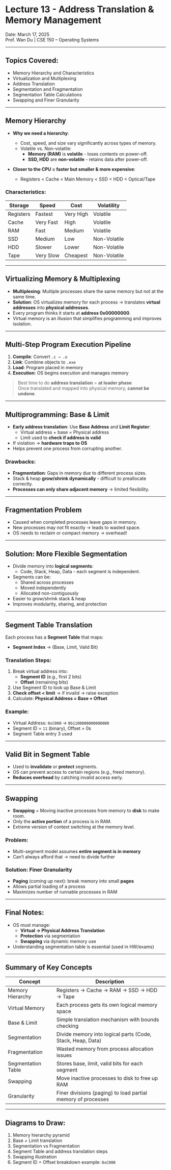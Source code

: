 # Lecture 13 - Address Translation & Memory Management  
Date: March 17, 2025  
Prof. Wan Du | CSE 150 – Operating Systems

---

## Topics Covered:
- Memory Hierarchy and Characteristics
- Virtualization and Multiplexing
- Address Translation
- Segmentation and Fragmentation
- Segmentation Table Calculations
- Swapping and Finer Granularity

---

## Memory Hierarchy

- **Why we need a hierarchy**:
  - Cost, speed, and size vary significantly across types of memory.
  - Volatile vs. Non-volatile:
    - **Memory (RAM)** is **volatile** - loses contents on power-off.
    - **SSD, HDD** are **non-volatile** - retains data after power-off.

- **Closer to the CPU = faster but smaller & more expensive**:
  - Registers < Cache < Main Memory < SSD < HDD < Optical/Tape

### Characteristics:

| Storage | Speed | Cost | Volatility |
|---------|-------|------|------------|
| Registers | Fastest | Very High | Volatile |
| Cache | Very Fast | High | Volatile |
| RAM | Fast | Medium | Volatile |
| SSD | Medium | Low | Non-Volatile |
| HDD | Slower | Lower | Non-Volatile |
| Tape | Very Slow | Cheapest | Non-Volatile |

---

## Virtualizing Memory & Multiplexing

- **Multiplexing**: Multiple processes share the same memory but not at the same time.
- **Solution**: OS virtualizes memory for each process -> translates **virtual addresses** into **physical addresses**.
- Every program thinks it starts at **address 0x00000000**.
- Virtual memory is an illusion that simplifies programming and improves isolation.

---

## Multi-Step Program Execution Pipeline

1. **Compile**: Convert `.c → .o`
2. **Link**: Combine objects to `.exe`
3. **Load**: Program placed in memory
4. **Execution**: OS begins execution and manages memory

> Best time to do **address translation** = **at loader phase**  
> Once translated and mapped into physical memory, **cannot be undone**.

---

## Multiprogramming: Base & Limit

- **Early address translation**: Use **Base Address** and **Limit Register**:
  - Virtual address + base = Physical address
  - Limit used to **check if address is valid**
- If violation -> **hardware traps to OS**
- Helps prevent one process from corrupting another.

### Drawbacks:
- **Fragmentation**: Gaps in memory due to different process sizes.
- Stack & heap **grow/shrink dynamically** - difficult to preallocate correctly.
- **Processes can only share adjacent memory** -> limited flexibility.

---

## Fragmentation Problem

- Caused when completed processes leave gaps in memory.
- New processes may not fit exactly -> leads to wasted space.
- OS needs to reclaim or compact memory -> overhead!

---

## Solution: More Flexible Segmentation

- Divide memory into **logical segments**:
  - Code, Stack, Heap, Data - each segment is independent.
- Segments can be:
  - Shared across processes
  - Moved independently
  - Allocated non-contiguously
- Easier to grow/shrink stack & heap
- Improves modularity, sharing, and protection

---

## Segment Table Translation

Each process has a **Segment Table** that maps:
- **Segment Index** -> (Base, Limit, Valid Bit)

### Translation Steps:
1. Break virtual address into:
   - **Segment ID** (e.g., first 2 bits)
   - **Offset** (remaining bits)
2. Use Segment ID to look up Base & Limit
3. **Check offset < limit** -> if invalid -> raise exception
4. Calculate: **Physical Address = Base + Offset**

### Example:
- Virtual Address: `0xC000` -> `0b1100000000000000`
- Segment ID = `11` (binary), Offset = 0s
- Segment Table entry 3 used

---

## Valid Bit in Segment Table

- Used to **invalidate** or **protect** segments.
- OS can prevent access to certain regions (e.g., freed memory).
- **Reduces overhead** by catching invalid access early.

---

## Swapping

- **Swapping** = Moving inactive processes from memory to **disk** to make room.
- Only the **active portion** of a process is in RAM.
- Extreme version of context switching at the memory level.

### Problem:
- Multi-segment model assumes **entire segment is in memory**
- Can’t always afford that -> need to divide further

### Solution: **Finer Granularity**
- **Paging** (coming up next): break memory into small **pages**
- Allows partial loading of a process
- Maximizes number of runnable processes in RAM

---

## Final Notes:
- OS must manage:
  - **Virtual → Physical Address Translation**
  - **Protection** via segmentation
  - **Swapping** via dynamic memory use
- Understanding segmentation table is essential (used in HW/exams)

---

## Summary of Key Concepts

| Concept                | Description                                                                 |
|------------------------|-----------------------------------------------------------------------------|
| Memory Hierarchy       | Registers → Cache → RAM → SSD → HDD → Tape                                  |
| Virtual Memory         | Each process gets its own logical memory space                              |
| Base & Limit           | Simple translation mechanism with bounds checking                           |
| Segmentation           | Divide memory into logical parts (Code, Stack, Heap, Data)                  |
| Fragmentation          | Wasted memory from process allocation issues                                |
| Segmentation Table     | Stores base, limit, valid bits for each segment                             |
| Swapping               | Move inactive processes to disk to free up RAM                              |
| Granularity            | Finer divisions (paging) to load partial memory of processes                |

---

## Diagrams to Draw:

1. Memory hierarchy pyramid
2. Base + Limit translation
3. Segmentation vs Fragmentation
4. Segment Table and address translation steps
5. Swapping illustration
6. Segment ID + Offset breakdown example: `0xC000`